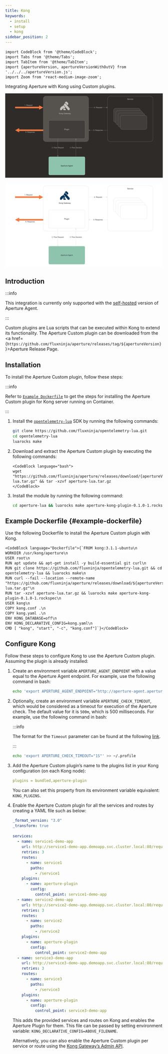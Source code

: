 ```yaml
---
title: Kong
keywords:
  - install
  - setup
  - kong
sidebar_position: 2
---
```


```mdx-code-block
import CodeBlock from '@theme/CodeBlock';
import Tabs from '@theme/Tabs';
import TabItem from '@theme/TabItem';
import {apertureVersion, apertureVersionWithOutV} from '../../../apertureVersion.js';
import Zoom from 'react-medium-image-zoom';
```

Integrating Aperture with Kong using Custom plugins.

![Kong](./assets/kong-dark.svg#gh-dark-mode-only)

![Kong](./assets/kong-light.svg#gh-light-mode-only)

## Introduction

:::info

This integration is currently only supported with the
[self-hosted](/self-hosting/agent/agent.md) version of Aperture Agent.

:::

Custom plugins are Lua scripts that can be executed within Kong to extend its
functionality. The Aperture Custom plugin can be downloaded from the <a
href={`https://github.com/fluxninja/aperture/releases/tag/${apertureVersion}`}>Aperture
Release Page</a>.

## Installation

To install the Aperture Custom plugin, follow these steps:

:::info

Refer to [`Example Dockerfile`](#example-dockerfile) to get the steps for
installing the Aperture Custom plugin for Kong server running on Container.

:::

1. Install the
   [`opentelemetry-lua`](https://github.com/fluxninja/opentelemetry-lua) SDK by
   running the following commands:

   ```bash
   git clone https://github.com/fluxninja/opentelemetry-lua.git
   cd opentelemetry-lua
   luarocks make
   ```

2. Download and extract the Aperture Custom plugin by executing the following
   commands:

   ```mdx-code-block
   <CodeBlock language="bash">
   wget "https://github.com/fluxninja/aperture/releases/download/{apertureVersion}/aperture-lua.tar.gz" && tar -xzvf aperture-lua.tar.gz
   </CodeBlock>
   ```

3. Install the module by running the following command:

   ```bash
   cd aperture-lua && luarocks make aperture-kong-plugin-0.1.0-1.rockspec
   ```

<!-- vale off -->

## Example Dockerfile {#example-dockerfile}

<!-- vale on -->

Use the following Dockerfile to install the Aperture Custom plugin with Kong.

```mdx-code-block
<CodeBlock language="Dockerfile">{`FROM kong:3.1.1-ubuntu\n
WORKDIR /usr/kong/aperture\n
USER root\n
RUN apt update && apt-get install -y build-essential git curl\n
RUN git clone https://github.com/fluxninja/opentelemetry-lua.git && cd opentelemetry-lua && luarocks make\n
RUN curl --fail --location --remote-name "https://github.com/fluxninja/aperture/releases/download/${apertureVersion}/aperture-lua.tar.gz"\n
RUN tar -xzvf aperture-lua.tar.gz && luarocks make aperture-kong-plugin-0.1.0-1.rockspec\n
USER kong\n
COPY kong.conf .\n
COPY kong.yaml .\n
ENV KONG_DATABASE=off\n
ENV KONG_DECLARATIVE_CONFIG=kong.yaml\n
CMD [ "kong", "start", "-c", "kong.conf"]`}</CodeBlock>
```

## Configure Kong

Follow these steps to configure Kong to use the Aperture Custom plugin. Assuming
the plugin is already installed:

1. Create an environment variable `APERTURE_AGENT_ENDPOINT` with a value equal
   to the Aperture Agent endpoint. For example, use the following command in
   bash:

   ```bash
   echo 'export APERTURE_AGENT_ENDPOINT="http://aperture-agent.aperture-agent.svc.cluster.local"' >> ~/.profile
   ```

2. Optionally, create an environment variable `APERTURE_CHECK_TIMEOUT`, which
   would be considered as a timeout for execution of the Aperture check. The
   default value for it is `500m`, which is 500 milliseconds. For example, use
   the following command in bash:

   :::info

   The format for the `Timeout` parameter can be found at the following
   [link](https://github.com/grpc/grpc/blob/master/doc/PROTOCOL-HTTP2.md#requests).

   :::

   ```bash
   echo 'export APERTURE_CHECK_TIMEOUT="1S"' >> ~/.profile
   ```

3. Add the Aperture Custom plugin’s name to the plugins list in your Kong
   configuration (on each Kong node):

   ```yaml
   plugins = bundled,aperture-plugin
   ```

   You can also set this property from its environment variable equivalent:
   `KONG_PLUGINS`.

4. Enable the Aperture Custom plugin for all the services and routes by creating
   a YAML file such as below:

   ```yaml
   _format_version: "3.0"
   _transform: true

   services:
     - name: service1-demo-app
       url: http://service1-demo-app.demoapp.svc.cluster.local:80/request
       retries: 3
       routes:
         - name: service1
           paths:
             - /service1
       plugins:
         - name: aperture-plugin
           config:
             control_point: service1-demo-app
     - name: service2-demo-app
       url: http://service2-demo-app.demoapp.svc.cluster.local:80/request
       retries: 3
       routes:
         - name: service2
           paths:
             - /service2
       plugins:
         - name: aperture-plugin
           config:
             control_point: service2-demo-app
     - name: service3-demo-app
       url: http://service3-demo-app.demoapp.svc.cluster.local:80/request
       retries: 3
       routes:
         - name: service3
           paths:
             - /service3
       plugins:
         - name: aperture-plugin
           config:
             control_point: service3-demo-app
   ```

   This adds the provided services and routes on Kong and enables the Aperture
   Plugin for them. This file can be passed by setting environment variable:
   `KONG_DECLARATIVE_CONFIG=ABOVE_FILENAME`.

   Alternatively, you can also enable the Aperture Custom plugin per service or
   route using the
   [Kong Gateway’s Admin API](https://docs.konghq.com/gateway/latest/admin-api/#plugin-object).
